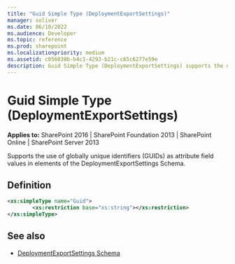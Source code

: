 ```yaml
---
title: "Guid Simple Type (DeploymentExportSettings)"
manager: soliver
ms.date: 06/10/2022
ms.audience: Developer
ms.topic: reference
ms.prod: sharepoint
ms.localizationpriority: medium
ms.assetid: c056038b-b4c1-4293-b21c-c65c6277e59e
description: Guid Simple Type (DeploymentExportSettings) supports the use of globally unique identifiers (GUIDs) as attribute field values in elements of the DeploymentExportSettings Schema.
---
```


# Guid Simple Type (DeploymentExportSettings)
  
**Applies to:** SharePoint 2016 | SharePoint Foundation 2013 | SharePoint Online | SharePoint Server 2013
  
Supports the use of globally unique identifiers (GUIDs) as attribute field values in elements of the DeploymentExportSettings Schema.

## Definition

```XML
<xs:simpleType name="Guid">
        <xs:restriction base="xs:string"></xs:restriction>
</xs:simpleType>

```

## See also

- [DeploymentExportSettings Schema](deploymentexportsettings-schema.md)

